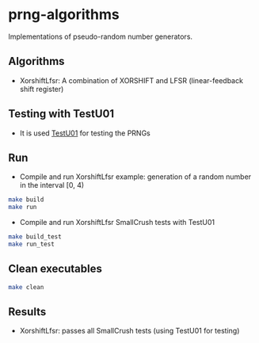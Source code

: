 # prng-algorithms

Implementations of pseudo-random number generators.

## Algorithms

- XorshiftLfsr: A combination of XORSHIFT and LFSR (linear-feedback shift register)

## Testing with TestU01

- It is used [TestU01](http://simul.iro.umontreal.ca/testu01/tu01.html) for testing the PRNGs

## Run

- Compile and run XorshiftLfsr example: generation of a random number in the interval [0, 4)

```bash
make build
make run
```

- Compile and run XorshiftLfsr SmallCrush tests with TestU01

```bash
make build_test
make run_test
```

## Clean executables

```bash
make clean
```

## Results

- XorshiftLfsr: passes all SmallCrush tests (using TestU01 for testing)
